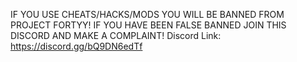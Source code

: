 IF YOU USE CHEATS/HACKS/MODS YOU WILL BE BANNED FROM PROJECT FORTYY! 
IF YOU HAVE BEEN FALSE BANNED JOIN THIS DISCORD AND MAKE A COMPLAINT!
Discord Link: https://discord.gg/bQ9DN6edTf
